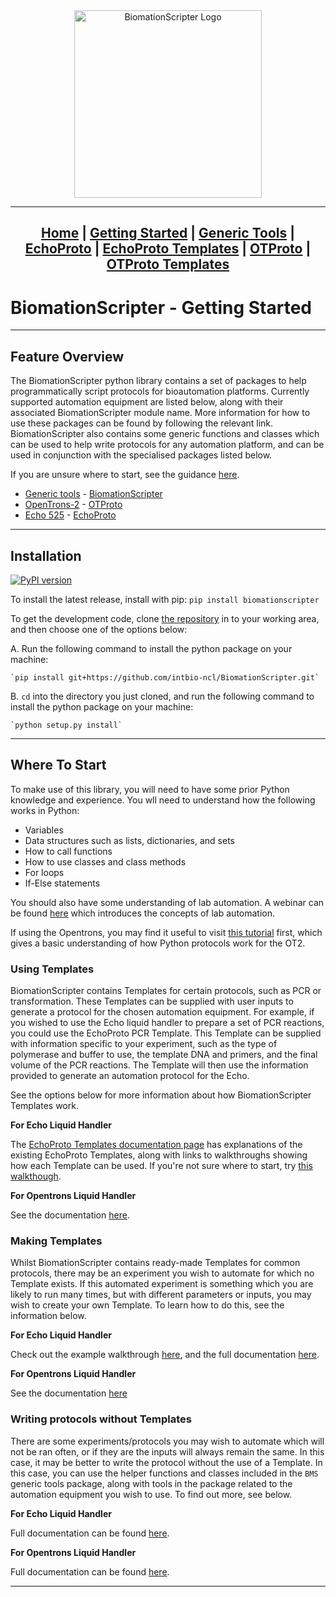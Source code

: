 <center>
<a href = "/">
<img src="../wiki-images/Logo - Pic Only.png" alt = "BiomationScripter Logo" width = "300"/>
</a>



---
[Home](index.md) |
[Getting Started](Getting-Started.md) |
[Generic Tools](BiomationScripter.md) |
[EchoProto](EchoProto.md) |
[EchoProto Templates](EchoProto_Templates.md) |
[OTProto](OTProto.md) |
[OTProto Templates](OTProto_Templates.md)
---
</center>

# BiomationScripter - Getting Started
---

## Feature Overview

The BiomationScripter python library contains a set of packages to help programmatically script protocols for bioautomation platforms. Currently supported automation equipment are listed below, along with their associated BiomationScripter module name. More information for how to use these packages can be found by following the relevant link. BiomationScripter also contains some generic functions and classes which can be used to help write protocols for any automation platform, and can be used in conjunction with the specialised packages listed below.

If you are unsure where to start, see the guidance [here](#where-to-start).

* [Generic tools](https://github.com/intbio-ncl/BiomationScripterLib/blob/main/BiomationScripter/__init__.py) - [BiomationScripter](BiomationScripter.md)
* [OpenTrons-2](https://www.opentrons.com/ot-2/) - [OTProto](OTProto.md)
* [Echo 525](https://www.mybeckman.uk/liquid-handlers/echo-525) - [EchoProto](EchoProto.md)

---

## Installation

[![PyPI version](https://badge.fury.io/py/BiomationScripter.svg)](https://badge.fury.io/py/BiomationScripter)

To install the latest release, install with pip: `pip install biomationscripter`

To get the development code, clone [the repository](https://github.com/intbio-ncl/BiomationScripter) in to your working area, and then choose one of the options below:

A. Run the following command to install the python package on your machine:

    `pip install git+https://github.com/intbio-ncl/BiomationScripter.git`

B. `cd` into the directory you just cloned, and run the following command to install the python package on your machine:

    `python setup.py install`

---

## Where To Start

To make use of this library, you will need to have some prior Python knowledge and experience. You wll need to understand how the following works in Python:

* Variables
* Data structures such as lists, dictionaries, and sets
* How to call functions
* How to use classes and class methods
* For loops
* If-Else statements

You should also have some understanding of lab automation. A webinar can be found [here](https://video.igem.org/w/wCpNs3SGedhtKMESQEdJyR) which introduces the concepts of lab automation.

If using the Opentrons, you may find it useful to visit [this tutorial](https://docs.opentrons.com/v2/tutorial.html) first, which gives a basic understanding of how Python protocols work for the OT2.

### Using Templates

BiomationScripter contains Templates for certain protocols, such as PCR or transformation. These Templates can be supplied with user inputs to generate a protocol for the chosen automation equipment. For example, if you wished to use the Echo liquid handler to prepare a set of PCR reactions, you could use the EchoProto PCR Template. This Template can be supplied with information specific to your experiment, such as the type of polymerase and buffer to use, the template DNA and primers, and the final volume of the PCR reactions. The Template will then use the information provided to generate an automation protocol for the Echo.

See the options below for more information about how BiomationScripter Templates work.

**For Echo Liquid Handler**

The [EchoProto Templates documentation page](EchoProto_Templates.md) has explanations of the existing EchoProto Templates, along with links to walkthroughs showing how each Template can be used. If you're not sure where to start, try [this walkthough](protocol_examples/EchoProto/Templates/EchoProto-Templates-Loop_Assembly.ipynb).

**For Opentrons Liquid Handler**

See the documentation [here](OTProto_Templates.md#using-otproto-templates).

### Making Templates

Whilst BiomationScripter contains ready-made Templates for common protocols, there may be an experiment you wish to automate for which no Template exists. If this automated experiment is something which you are likely to run many times, but with different parameters or inputs, you may wish to create your own Template. To learn how to do this, see the information below.

**For Echo Liquid Handler**

Check out the example walkthrough [here](example_code/EchoProto/EchoProto-EchoProto_Template-Superclass.ipynb), and the full documentation [here](EchoProto_Templates.md#superclass-echoproto_template).

**For Opentrons Liquid Handler**

See the documentation [here](OTProto_Templates.md#creating-custom-otprototemplates)

### Writing protocols without Templates

There are some experiments/protocols you may wish to automate which will not be ran often, or if they are the inputs will always remain the same. In this case, it may be better to write the protocol without the use of a Template. In this case, you can use the helper functions and classes included in the `BMS` generic tools package, along with tools in the package related to the automation equipment you wish to use. To find out more, see below.

**For Echo Liquid Handler**

Full documentation can be found [here](EchoProto.md).

**For Opentrons Liquid Handler**

Full documentation can be found [here](OTProto.md).

---
